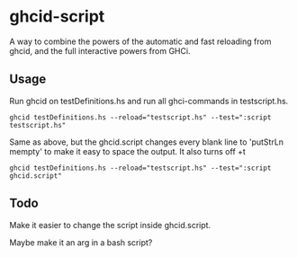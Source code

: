 # ghcid-script

A way to combine the powers of the automatic and fast reloading from ghcid, and the full interactive powers from GHCi.


## Usage
Run ghcid on testDefinitions.hs and run all ghci-commands in testscript.hs.

`ghcid testDefinitions.hs --reload="testscript.hs" --test=":script testscript.hs"`

Same as above, but the ghcid.script changes every blank line to 'putStrLn mempty' to make it easy to space the output.
It also turns off +t

`ghcid testDefinitions.hs --reload="testscript.hs" --test=":script ghcid.script"`

## Todo
Make it easier to change the script inside ghcid.script.

Maybe make it an arg in a bash script?
